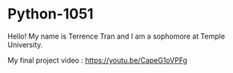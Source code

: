 # Python-1051

Hello! My name is Terrence Tran and I am a sophomore at Temple University. 

My final project video : https://youtu.be/CapeG1oVPFg
